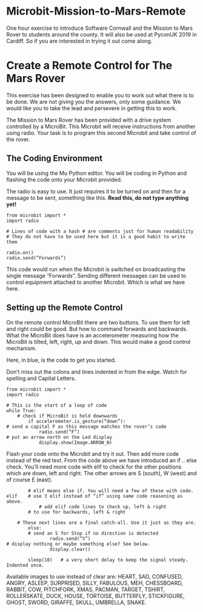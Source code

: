 # Microbit-Mission-to-Mars-Remote
One hour exercise to introduce Software Cornwall and the Mission to Mars Rover to students around the county. It will
also be used at PyconUK 2019 in Cardiff. So if you are interested in trying it out come along.

# Create a Remote Control for The Mars Rover
This exercise has been designed to enable you to work out what there is to be done. We are not giving you the answers, 
only some guidance. We would like you to take the lead and persevere in getting this to work.

The Mission to Mars Rover has been provided with a drive system controlled by a MicroBit. This Microbit will receive 
instructions from another using radio. Your task is to program this second Microbit and take control of the rover.

## The Coding Environment

You will be using the Mu Python editor. You will be coding in Python and flashing the code onto your Microbit provided.

The radio is easy to use. It just requires it to be turned on and then for a message to be sent, something like this. 
**Read this, do not type anything yet!**

```
from microbit import *
import radio

# Lines of code with a hash # are comments just for human readability
# They do not have to be used here but it is a good habit to write them
	
radio.on()
radio.send(“Forwards”)
```
This code would run when the Microbit is switched on broadcasting the single message “Forwards”. 
Sending different messages can be used to control equipment attached to another Microbit. Which is what we have here.

## Setting up the Remote Control

On the remote control MicroBit there are two buttons. To use them for left and right could be good. But how to 
command forwards and backwards. What the MicroBit does have is an accelerometer measuring how the MicroBit is tilted, 
left, right, up and down. This would make a good control mechanism. 

Here, in blue, is the code to get you started.

Don’t miss out the colons and lines indented in from the edge. 
Watch for spelling and Capital Letters.
```
from microbit import *
import radio

# This is the start of a loop of code
while True:
	# check if MicroBit is held downwards
    	if accelerometer.is_gesture(“down”):
# send a capital F as this message matches the rover’s code 		
        	radio.send(“F”)
# put an arrow north on the Led display	
        	display.show(Image.ARROW_N)
```
Flash your code onto the Microbit and try it out. Then add more code instead of the red text. 
From the code above we have introduced an if .. else check. You’ll need more code with elif to check for 
the other positions which are down, left and right. The other arrows are S (south), W (west) and of course E (east).
```
    	# elif means else if. You will need a few of these with code.
elif 	# use 3 elif instead of “if” using same code reasoning as above.	
        	# add elif code lines to check up, left & right
 		# to use for backwards, left & right

	# These next lines are a final catch-all. Use it just as they are.
    	else:
		# send an S for Stop if no direction is detected
        		radio.send(“S”)	
# display nothing or maybe something else? See below.
        		display.clear()	
	
    	sleep(10)	# a very short delay to keep the signal steady. Indented once.
```
Available images to use instead of clear are:
HEART, SAD, CONFUSED, ANGRY, ASLEEP, SURPRISED, SILLY, FABULOUS, MEH, CHESSBOARD, RABBIT, COW, PITCHFORK, 
XMAS, PACMAN, TARGET, TSHIRT, ROLLERSKATE, DUCK, HOUSE, TORTOISE, BUTTERFLY, STICKFIGURE, GHOST, SWORD, 
GIRAFFE, SKULL, UMBRELLA, SNAKE.


